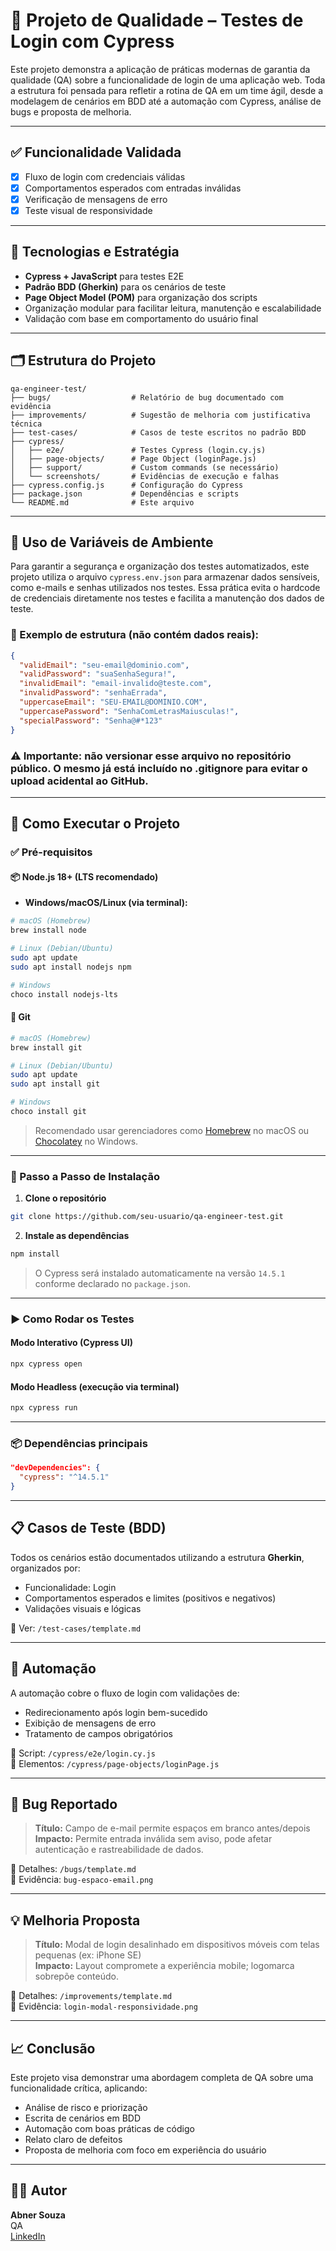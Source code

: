 
# 🔐 Projeto de Qualidade – Testes de Login com Cypress

Este projeto demonstra a aplicação de práticas modernas de garantia da qualidade (QA) sobre a funcionalidade de login de uma aplicação web. Toda a estrutura foi pensada para refletir a rotina de QA em um time ágil, desde a modelagem de cenários em BDD até a automação com Cypress, análise de bugs e proposta de melhoria.

---

## ✅ Funcionalidade Validada

- [x] Fluxo de login com credenciais válidas
- [x] Comportamentos esperados com entradas inválidas
- [x] Verificação de mensagens de erro
- [x] Teste visual de responsividade

---

## 🧩 Tecnologias e Estratégia

- **Cypress + JavaScript** para testes E2E
- **Padrão BDD (Gherkin)** para os cenários de teste
- **Page Object Model (POM)** para organização dos scripts
- Organização modular para facilitar leitura, manutenção e escalabilidade
- Validação com base em comportamento do usuário final

---

## 🗂 Estrutura do Projeto

```
qa-engineer-test/
├── bugs/                  # Relatório de bug documentado com evidência
├── improvements/          # Sugestão de melhoria com justificativa técnica
├── test-cases/            # Casos de teste escritos no padrão BDD
├── cypress/
│   ├── e2e/               # Testes Cypress (login.cy.js)
│   ├── page-objects/      # Page Object (loginPage.js)
│   ├── support/           # Custom commands (se necessário)
│   └── screenshots/       # Evidências de execução e falhas
├── cypress.config.js      # Configuração do Cypress
├── package.json           # Dependências e scripts
└── README.md              # Este arquivo
```
---

## 🔐 Uso de Variáveis de Ambiente

Para garantir a segurança e organização dos testes automatizados, este projeto utiliza o arquivo `cypress.env.json` para armazenar dados sensíveis, como e-mails e senhas utilizados nos testes. Essa prática evita o hardcode de credenciais diretamente nos testes e facilita a manutenção dos dados de teste.

### 🧪 Exemplo de estrutura (não contém dados reais):

```json
{
  "validEmail": "seu-email@dominio.com",
  "validPassword": "suaSenhaSegura!",
  "invalidEmail": "email-invalido@teste.com",
  "invalidPassword": "senhaErrada",
  "uppercaseEmail": "SEU-EMAIL@DOMINIO.COM",
  "uppercasePassword": "SenhaComLetrasMaiusculas!",
  "specialPassword": "Senha@#*123"
}
```

### ⚠️ Importante: não versionar esse arquivo no repositório público. O mesmo já está incluído no .gitignore para evitar o upload acidental ao GitHub.

---

## 🚀 Como Executar o Projeto

### ✅ Pré-requisitos

#### 📦 Node.js 18+ (LTS recomendado)

- **Windows/macOS/Linux (via terminal):**

```bash
# macOS (Homebrew)
brew install node

# Linux (Debian/Ubuntu)
sudo apt update
sudo apt install nodejs npm

# Windows
choco install nodejs-lts
```

#### 🔧 Git

```bash
# macOS (Homebrew)
brew install git

# Linux (Debian/Ubuntu)
sudo apt update
sudo apt install git

# Windows
choco install git
```

> Recomendado usar gerenciadores como [Homebrew](https://brew.sh) no macOS ou [Chocolatey](https://chocolatey.org) no Windows.

---

### 🧰 Passo a Passo de Instalação

1. **Clone o repositório**
```bash
git clone https://github.com/seu-usuario/qa-engineer-test.git
```

2. **Instale as dependências**
```bash
npm install
```

> O Cypress será instalado automaticamente na versão `14.5.1` conforme declarado no `package.json`.

---

### ▶️ Como Rodar os Testes

#### Modo Interativo (Cypress UI)
```bash
npx cypress open
```

#### Modo Headless (execução via terminal)
```bash
npx cypress run
```

---

### 📦 Dependências principais

```json
"devDependencies": {
  "cypress": "^14.5.1"
}
```

---

## 📋 Casos de Teste (BDD)

Todos os cenários estão documentados utilizando a estrutura **Gherkin**, organizados por:

- Funcionalidade: Login
- Comportamentos esperados e limites (positivos e negativos)
- Validações visuais e lógicas

📄 Ver: `/test-cases/template.md`

---

## 🧪 Automação

A automação cobre o fluxo de login com validações de:

- Redirecionamento após login bem-sucedido
- Exibição de mensagens de erro
- Tratamento de campos obrigatórios

📄 Script: `/cypress/e2e/login.cy.js`  
📄 Elementos: `/cypress/page-objects/loginPage.js`

---

## 🐞 Bug Reportado

> **Título:** Campo de e-mail permite espaços em branco antes/depois  
> **Impacto:** Permite entrada inválida sem aviso, pode afetar autenticação e rastreabilidade de dados.

📁 Detalhes: `/bugs/template.md`  
📸 Evidência: `bug-espaco-email.png`

---

## 💡 Melhoria Proposta

> **Título:** Modal de login desalinhado em dispositivos móveis com telas pequenas (ex: iPhone SE)  
> **Impacto:** Layout compromete a experiência mobile; logomarca sobrepõe conteúdo.

📁 Detalhes: `/improvements/template.md`  
📸 Evidência: `login-modal-responsividade.png`

---

## 📈 Conclusão

Este projeto visa demonstrar uma abordagem completa de QA sobre uma funcionalidade crítica, aplicando:

- Análise de risco e priorização
- Escrita de cenários em BDD
- Automação com boas práticas de código
- Relato claro de defeitos
- Proposta de melhoria com foco em experiência do usuário

---

## 🙋‍♂️ Autor

**Abner Souza**  
QA  
[LinkedIn](https://linkedin.com/in/abner-souza)
